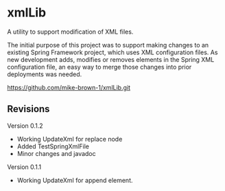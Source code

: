 # xmlLib

A utility to support modification of XML files.

The initial purpose of this project was to support making changes to an existing
Spring Framework project, which uses XML configuration files. As new development adds, 
modifies or removes elements in the Spring XML configuration file, an easy way to 
merge those changes into prior deployments was needed.

https://github.com/mike-brown-1/xmlLib.git

## Revisions

Version 0.1.2   
* Working UpdateXml for replace node
* Added TestSpringXmlFile
* Minor changes and javadoc

Version 0.1.1     
* Working UpdateXml for append element.

